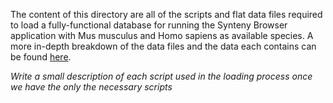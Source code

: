 The content of this directory are all of the scripts and flat data files required to load a fully-functional database for 
running the Synteny Browser application with Mus musculus and Homo sapiens as available species. A more in-depth breakdown 
of the data files and the data each contains can be found [here](data-files/README.md).

*Write a small description of each script used in the loading process once we have the only the necessary scripts*